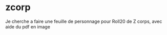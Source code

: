 # zcorp

Je cherche a faire une feuille de personnage pour Roll20 de Z corps, avec aide du pdf en image
